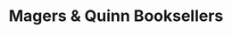 ---
title: "Magers & Quinn Booksellers"
url: /minneapolis/magers-and-quinn-booksellers/
shop: books
---